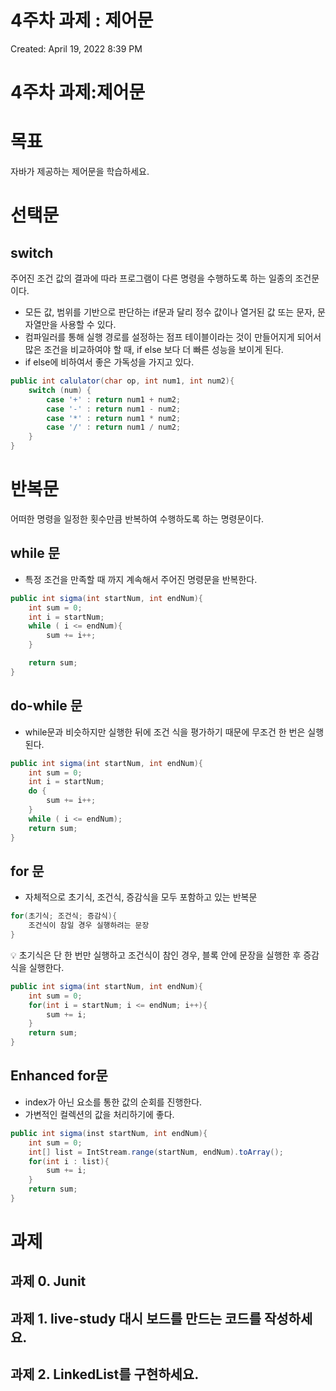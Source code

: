 # 4주차 과제 : 제어문

Created: April 19, 2022 8:39 PM

# 4주차 과제:제어문

# 목표

자바가 제공하는 제어문을 학습하세요.

# 선택문

## switch

주어진 조건 값의 결과에 따라 프로그램이 다른 명령을 수행하도록 하는 일종의 조건문이다.

- 모든 값, 범위를 기반으로 판단하는 if문과 달리 정수 값이나 열거된 값 또는 문자, 문자열만을 사용할 수 있다.
- 컴파일러를 통해 실행 경로를 설정하는 점프 테이블이라는 것이 만들어지게 되어서 많은 조건을 비교하여야 할 때, if else 보다 더 빠른 성능을 보이게 된다.
- if else에 비하여서 좋은 가독성을 가지고 있다.

```java
public int calulator(char op, int num1, int num2){
	switch (num) {
		case '+' : return num1 + num2;
		case '-' : return num1 - num2;
		case '*' : return num1 * num2;
		case '/' : return num1 / num2;
	}
}
```

# 반복문

어떠한 명령을 일정한 횟수만큼 반복하여 수행하도록 하는 명령문이다.

## while 문

- 특정 조건을 만족할 때 까지 계속해서 주어진 명령문을 반복한다.

```java
public int sigma(int startNum, int endNum){
	int sum = 0;
	int i = startNum;
	while ( i <= endNum){
		sum += i++;
	}

	return sum;
}
```

## do-while 문

- while문과 비슷하지만 실행한 뒤에 조건 식을 평가하기 때문에 무조건 한 번은 실행된다.

```java
public int sigma(int startNum, int endNum){
	int sum = 0;
	int i = startNum;
	do {
		sum += i++;
	}
	while ( i <= endNum);
	return sum;
}
```

## for 문

- 자체적으로 초기식, 조건식, 증감식을 모두 포함하고 있는 반복문

```java
for(초기식; 조건식; 증감식){
	조건식이 참일 경우 실행하려는 문장
}
```

<aside>
💡 초기식은 단 한 번만 실행하고 조건식이 참인 경우, 블록 안에 문장을 실행한 후 증감식을 실행한다.

</aside>

```java
public int sigma(int startNum, int endNum){
	int sum = 0;
	for(int i = startNum; i <= endNum; i++){
		sum += i;
	}
	return sum;
}
```

## **Enhanced for문**

- index가 아닌 요소를 통한 값의 순회를 진행한다.
- 가변적인 컬렉션의 값을 처리하기에 좋다.

```java
public int sigma(inst startNum, int endNum){
	int sum = 0;
	int[] list = IntStream.range(startNum, endNum).toArray();
	for(int i : list){
		sum += i;
	}
	return sum;
}
```

# 과제

## 과제  0. Junit

## 과제 1. live-study 대시 보드를 만드는 코드를 작성하세요.

## 과제 2. LinkedList를 구현하세요.